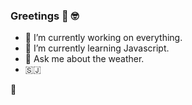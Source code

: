 ### Greetings 👋 🤓

- 🔭 I’m currently working on everything.
- 🌱 I’m currently learning Javascript.
- 💬 Ask me about the weather.
- 🇸🇯
<!--
**BigBenxoxo/BigBenxoxo** is a ✨ _special_ ✨ repository because its `README.md` (this file) appears on your GitHub profile.

Here are some ideas to get you started:

- 🔭 I’m currently working on everything.
- 🌱 I’m currently learning Javascript.
- 💬 Ask me about the weather.
- 🇸🇯

![Visitor Count](https://profile-counter.glitch.me/{BigBenxoxo}/count.svg)
--> 🥰



